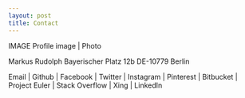 ```yaml
---
layout: post
title: Contact
---
```


IMAGE Profile image | Photo

Markus Rudolph
Bayerischer Platz 12b
DE-10779 Berlin

Email | Github | Facebook | Twitter | Instagram | Pinterest | Bitbucket | Project Euler | Stack Overflow | Xing | LinkedIn

